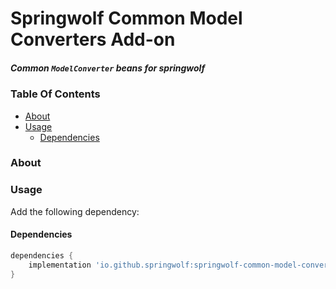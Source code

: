 # Springwolf Common Model Converters Add-on

##### Common `ModelConverter` beans for springwolf

### Table Of Contents

- [About](#about)
- [Usage](#usage)
    - [Dependencies](#dependencies)

### About


### Usage

Add the following dependency:

#### Dependencies

```groovy
dependencies {
    implementation 'io.github.springwolf:springwolf-common-model-converters:0.1.0'
}
```
